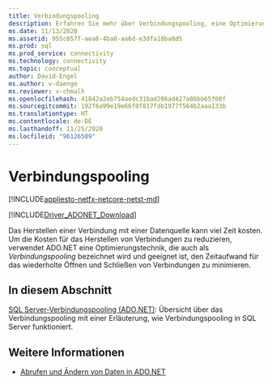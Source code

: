 ```yaml
---
title: Verbindungspooling
description: Erfahren Sie mehr über Verbindungspooling, eine Optimierungstechnik von ADO.NET zur Minimierung des Zeitaufwands für das Öffnen von Verbindungen mit Datenquellen.
ms.date: 11/13/2020
ms.assetid: 955c057f-aea8-4ba8-aa6d-e3dfa18ba8d5
ms.prod: sql
ms.prod_service: connectivity
ms.technology: connectivity
ms.topic: conceptual
author: David-Engel
ms.author: v-daenge
ms.reviewer: v-chmalh
ms.openlocfilehash: 41842a2eb754aedc31bad206ad427a86bb65f00f
ms.sourcegitcommit: 192f6a99e19e66f0f817fdb1977f564b2aaa133b
ms.translationtype: HT
ms.contentlocale: de-DE
ms.lasthandoff: 11/25/2020
ms.locfileid: "96126509"
---
```

# <a name="connection-pooling"></a>Verbindungspooling

[!INCLUDE[appliesto-netfx-netcore-netst-md](../../includes/appliesto-netfx-netcore-netst-md.md)]

[!INCLUDE[Driver_ADONET_Download](../../includes/driver_adonet_download.md)]

Das Herstellen einer Verbindung mit einer Datenquelle kann viel Zeit kosten. Um die Kosten für das Herstellen von Verbindungen zu reduzieren, verwendet ADO.NET eine Optimierungstechnik, die auch als *Verbindungspooling* bezeichnet wird und geeignet ist, den Zeitaufwand für das wiederholte Öffnen und Schließen von Verbindungen zu minimieren.

## <a name="in-this-section"></a>In diesem Abschnitt  

[SQL Server-Verbindungspooling (ADO.NET)](sql-server-connection-pooling.md): Übersicht über das Verbindungspooling mit einer Erläuterung, wie Verbindungspooling in SQL Server funktioniert.

## <a name="see-also"></a>Weitere Informationen

- [Abrufen und Ändern von Daten in ADO.NET](retrieving-modifying-data.md)
